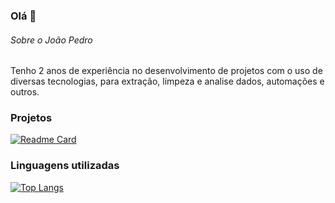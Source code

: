 ### Olá 👋

###### Sobre o João Pedro
Tenho 2 anos de experiência no desenvolvimento de projetos com o uso de diversas tecnologias, para extração, limpeza e analise dados, automações e outros.

### Projetos

[![Readme Card](https://github-readme-stats.vercel.app/api/pin/?username=JoaoPSRocha&repo=Script_conversor_temperaturas.github.io&theme=dark)](https://github.com/anuraghazra/github-readme-stats)


### Linguagens utilizadas

[![Top Langs](https://github-readme-stats.vercel.app/api/top-langs/?username=JoaoPSRocha&layout=compact)](https://github.com/anuraghazra/github-readme-stats)
